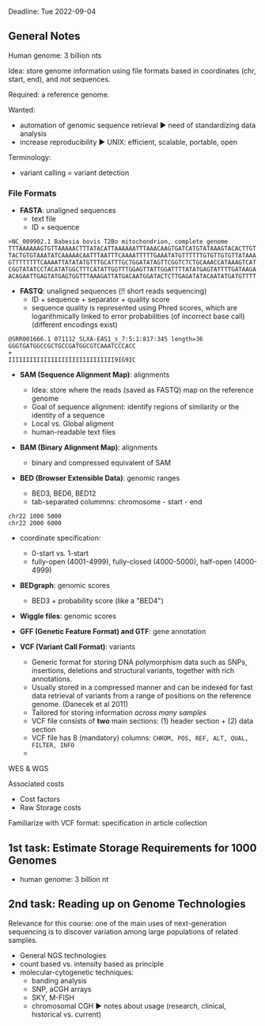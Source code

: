 Deadline: Tue 2022-09-04

## General Notes

Human genome: 3 billion nts

Idea: store genome information using file formats based in coordinates (chr, start, end), and _not_ sequences.

Required: a reference genome.

Wanted: 
* automation of genomic sequence retrieval ▶️ need of standardizing data analysis
* increase reproducibility ▶️ UNIX: efficient, scalable, portable, open

Terminology:
* variant calling = variant detection

### File Formats
* **FASTA**: unaligned sequences
  * text file
  * ID + sequence
  
```
>NC_009902.1 Babesia bovis T2Bo mitochondrion, complete genome
TTTAAAAAAGTGTTAAAAACTTTATACATTAAAAAATTTAAACAAGTGATCATGTATAAAGTACACTTGT
TACTGTGTAAATATCAAAAACAATTTAATTTCAAAATTTTTGAAATATGTTTTTTGTGTTGTGTTATAAA
GTTTTTTTTCAAAATTATATATGTTTGCATTTGCTGGATATAGTTCGGTCTCTGCAAACCATAAAGTCAT
CGGTATATCCTACATATGGCTTTCATATTGGTTTGGAGTTATTGGATTTTATATGAGTATTTTGATAAGA
ACAGAATTGAGTATGAGTGGTTTAAAGATTATGACAATGGATACTCTTGAGATATACAATATGATGTTTT
```

* **FASTQ**: unaligned sequences (:bangbang: short reads sequencing)
  * ID + sequence + separator + quality score
  * sequence quality is represented using Phred scores, which are logarithmically linked to error probabilities (of incorrect base call) (different encodings exist)
```
@SRR001666.1 071112_SLXA-EAS1_s_7:5:1:817:345 length=36
GGGTGATGGCCGCTGCCGATGGCGTCAAATCCCACC
+
IIIIIIIIIIIIIIIIIIIIIIIIIIIIII9IG9IC
```

* **SAM (Sequence Alignment Map)**: alignments
  * Idea: store where the reads (saved as FASTQ) map on the reference genome
  * Goal of sequence alignment: identify regions of similarity or the identity of a sequence
  * Local vs. Global aligment
  * human-readable text files
  
* **BAM (Binary Alignment Map)**: alignments
  * binary and compressed equivalent of SAM
  
* **BED (Browser Extensible Data)**: genomic ranges
  * BED3, BED6, BED12
  * tab-separated colummns: chromosome - start - end

```
chr22 1000 5000
chr22 2000 6000
```
  * coordinate specification: 
    * 0-start vs. 1-start 
    * fully-open (4001-4999), fully-closed (4000-5000), half-open (4000-4999)
    
* **BEDgraph**: genomic scores
  * BED3 + probability score (like a "BED4")
  
* **Wiggle files**: genomic scores

* **GFF (Genetic Feature Format) and GTF**: gene annotation

* **VCF (Variant Call Format)**: variants
  * Generic format for storing DNA polymorphism data such as SNPs, insertions, deletions and structural variants, together with rich annotations. 
  * Usually stored in a compressed manner and can be indexed for fast data retrieval of variants from a range of positions on the reference genome.  (Danecek et al 2011)
  * Tailored for storing information *across many samples*
  * VCF file consists of **two** main sections: (1) header section + (2) data section
  * VCF file has 8 (mandatory) columns: ```CHROM, POS, REF, ALT, QUAL, FILTER, INFO```
  * 

WES & WGS 

Associated costs
* Cost factors
* Raw Storage costs 

Familiarize with VCF format: specification in article collection

## 1st task: Estimate Storage Requirements for 1000 Genomes
* human genome: 3 billion nt

## 2nd task: Reading up on Genome Technologies

Relevance for this course: one of the main uses of next-generation sequencing is to discover variation among large populations of related samples. 

* General NGS technologies
* count based vs. intensity based as principle
* molecular-cytogenetic techniques:
  * banding analysis
  * SNP, aCGH arrays
  * SKY, M-FISH
  * chromosomal CGH
▶️ notes about usage (research, clinical, historical vs. current)
